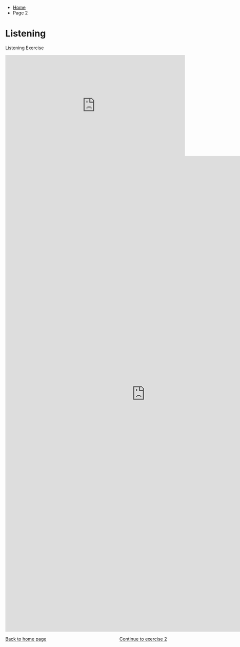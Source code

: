 <ul class="breadcrumb">
  <li><a href="index.html">Home</a></li>
  <li>Page 2</li>
</ul>
<h1> Listening </h1> 
<p>Listening Exercise</p>
<iframe width="560" height="315" src="https://www.youtube.com/embed/oyEuk8j8imI?rel=0" frameborder="0" allowfullscreen></iframe>
<iframe src="https://h5p.org/h5p/embed/136142" width="870" height="1485" frameborder="0" allowfullscreen="allowfullscreen"></iframe><script src="https://h5p.org/sites/all/modules/h5p/library/js/h5p-resizer.js" charset="UTF-8"></script>

<p>
  <a style = "float:left;"href="index.html">Back to home page</a>
  <a style="float:right;"href="page3.html"> Continue to exercise 2 </a>
</p>
<div style="clear:both;"></div> 
